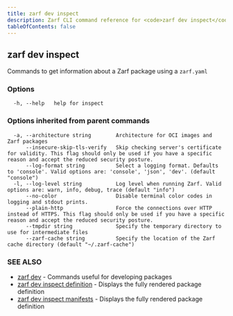 ```yaml
---
title: zarf dev inspect
description: Zarf CLI command reference for <code>zarf dev inspect</code>.
tableOfContents: false
---
```


<!-- Page generated by Zarf; DO NOT EDIT -->

## zarf dev inspect

Commands to get information about a Zarf package using a `zarf.yaml`

### Options

```
  -h, --help   help for inspect
```

### Options inherited from parent commands

```
  -a, --architecture string        Architecture for OCI images and Zarf packages
      --insecure-skip-tls-verify   Skip checking server's certificate for validity. This flag should only be used if you have a specific reason and accept the reduced security posture.
      --log-format string          Select a logging format. Defaults to 'console'. Valid options are: 'console', 'json', 'dev'. (default "console")
  -l, --log-level string           Log level when running Zarf. Valid options are: warn, info, debug, trace (default "info")
      --no-color                   Disable terminal color codes in logging and stdout prints.
      --plain-http                 Force the connections over HTTP instead of HTTPS. This flag should only be used if you have a specific reason and accept the reduced security posture.
      --tmpdir string              Specify the temporary directory to use for intermediate files
      --zarf-cache string          Specify the location of the Zarf cache directory (default "~/.zarf-cache")
```

### SEE ALSO

* [zarf dev](/commands/zarf_dev/)	 - Commands useful for developing packages
* [zarf dev inspect definition](/commands/zarf_dev_inspect_definition/)	 - Displays the fully rendered package definition
* [zarf dev inspect manifests](/commands/zarf_dev_inspect_manifests/)	 - Displays the fully rendered package definition

